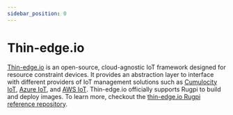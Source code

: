 ```yaml
---
sidebar_position: 0
---
```


# Thin-edge.io

[Thin-edge.io](https://thin-edge.io/) is an open-source, cloud-agnostic IoT framework designed for resource constraint devices.
It provides an abstraction layer to interface with different providers of IoT management solutions such as [Cumulocity IoT](https://www.cumulocity.com/), [Azure IoT](https://azure.microsoft.com/en-us/solutions/iot), and [AWS IoT](https://aws.amazon.com/iot/).
Thin-edge.io officially supports Rugpi to build and deploy images.
To learn more, checkout the [thin-edge.io Rugpi reference repository](https://github.com/thin-edge/tedge-rugpi-image).
